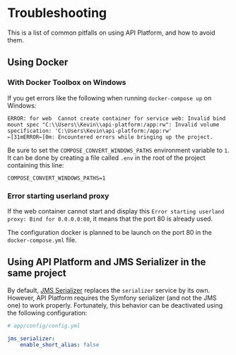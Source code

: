 # Troubleshooting

This is a list of common pitfalls on using API Platform, and how to avoid them.

## Using Docker

### With Docker Toolbox on Windows

If you get errors like the following when running `docker-compose up` on Windows:

```
ERROR: for web  Cannot create container for service web: Invalid bind mount spec "C:\\Users\\Kevin\\api-platform:/app:rw": Invalid volume specification: 'C:\Users\Kevin\api-platform:/app:rw'
←[31mERROR←[0m: Encountered errors while bringing up the project.
```

Be sure to set the `COMPOSE_CONVERT_WINDOWS_PATHS` environment variable to `1`. It can be done by creating a file called `.env` in the root of the project containing this line:

```
COMPOSE_CONVERT_WINDOWS_PATHS=1
```

### Error starting userland proxy

If the web container cannot start and display this `Error starting userland proxy: Bind for 0.0.0.0:80`, it means that the port 80 is already used.

The configuration docker is planned to be launch on the port 80 in the `docker-compose.yml` file.

## Using API Platform and JMS Serializer in the same project

By default, [JMS Serializer](http://jmsyst.com/bundles/JMSSerializerBundle) replaces the `serializer` service by its own. However, API Platform requires the Symfony serializer (and not the JMS one) to work properly.
Fortunately, this behavior can be deactivated using the following configuration:

```yaml
# app/config/config.yml

jms_serializer:    
    enable_short_alias: false
```
